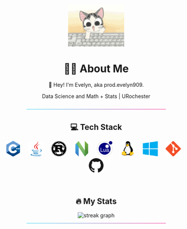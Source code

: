 <div align="center">
    <img src="img/cute-cat-typing.gif" width="30%">
</div>

###

<h1 align="Center">👨‍💻 About Me</h1>
<p align="center">🤝 Hey! I'm Evelyn, aka prod.evelyn909.</p>
<p align="center">Data Science and Math + Stats | URochester</p>
<div align="center">
    <img src="img/gradient.png" width="75%" alt="Gradient image"/>
</div>

###

<h2 align="center">💻 Tech Stack</h2>
<p align="center">
    <img src="https://raw.githubusercontent.com/devicons/devicon/master/icons/cplusplus/cplusplus-original.svg" alt="cplusplus" width="42" height="42"/>
    <img width="12"/>
    <img src="https://raw.githubusercontent.com/devicons/devicon/master/icons/java/java-original.svg" alt="markdown" width="42" height="42"/>
    <img width="12"/>
    <img src="https://raw.githubusercontent.com/devicons/devicon/master/icons/rust/rust-original.svg" alt="bash" width="42" height="42"/>
    <img width="12"/>
    <img src="https://raw.githubusercontent.com/devicons/devicon/master/icons/neovim/neovim-original.svg" alt="bash" width="42" height="42"/>
    <img width="12"/>
    <img src="https://raw.githubusercontent.com/devicons/devicon/master/icons/lua/lua-original.svg" alt="bash" width="42" height="42"/>
    <img width="12"/>
    <img src="https://raw.githubusercontent.com/devicons/devicon/master/icons/linux/linux-original.svg" alt="linux" width="42" height="42"/></a>
    <img width="12"/>
    <img src="https://raw.githubusercontent.com/devicons/devicon/master/icons/windows8/windows8-original.svg" alt="windows" width="42" height="42"/>
    <img width="12"/>
    <img src="https://raw.githubusercontent.com/devicons/devicon/master/icons/git/git-original.svg" alt="git" width="42" height="42"/>
    <img width="12"/>
    <img src="https://raw.githubusercontent.com/devicons/devicon/master/icons/github/github-original.svg" alt="github" width="42" height="42"/>
</p>
<img />

###

<h2 align="center">🔥 My Stats</h2>
<div align="center">
    <img src="https://github-readme-stats.vercel.app/api/top-langs/?username=DrainerEvelyn&theme=dracula&hide_border=false&include_all_commits=false&count_private=false&layout=compact" alt="streak graph"/>
</div>
<div align="center">
    <img src="img/gradient.png" width="75%" alt="Gradient image"/>
</div>

###
